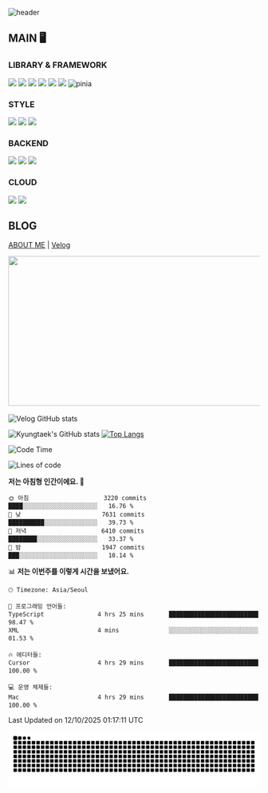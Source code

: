 ![header](https://capsule-render.vercel.app/api?type=soft&color=gradient&height=300&section=header&text=Kyungtaek%20Lee&fontSize=80&animation=twinkling)

## MAIN 🖥

### LIBRARY & FRAMEWORK

<img src="https://img.shields.io/badge/JAVASCRIPT-F7DF1E?style=for-the-badge&logo=JavaScript&logoColor=white"/> <img src="https://img.shields.io/badge/TYPESCRIPT-3178C6?style=for-the-badge&logo=TypeScript&logoColor=white"/> <img src="https://img.shields.io/badge/REACT-61DAFB?style=for-the-badge&logo=React&logoColor=white"/> <img src="https://img.shields.io/badge/NEXTJS-000000?style=for-the-badge&logo=NextJs&logoColor=white"/> <img src="https://img.shields.io/badge/REDUX-764ABC?style=for-the-badge&logo=Redux&logoColor=white"/> <img src="https://img.shields.io/badge/VUE-4FC08D?style=for-the-badge&logo=Vue.js&logoColor=white"/> ![pinia](https://img.shields.io/badge/pinia-f91?style=for-the-badge&logo=emotion&logoColor=white)

### STYLE

<img src="https://img.shields.io/badge/SASS-CC6699?style=for-the-badge&logo=Sass&logoColor=white"/> <img src="https://img.shields.io/badge/STYLED COMPONENTS-DB7093?style=for-the-badge&logo=styled components&logoColor=white"/> <img src="https://img.shields.io/badge/TAILWIND CSS-06B6D4?style=for-the-badge&logo=Tailwind CSS&logoColor=white"/> 

### BACKEND

<img src="https://img.shields.io/badge/FIREBASE-FFCA28?style=for-the-badge&logo=Firebase&logoColor=white"/> <img src="https://img.shields.io/badge/NESTJS-E0234D?style=for-the-badge&logo=NestJS&logoColor=white"/> <img src="https://img.shields.io/badge/POSTGRESQL-3178C6?style=for-the-badge&logo=PostgreSql&logoColor=white"/> 

### CLOUD
<img src="https://img.shields.io/badge/AWS-FFCA28?style=for-the-badge&logo=AWS&logoColor=white"/> <img src="https://img.shields.io/badge/DOCKER-1C63ED?style=for-the-badge&logo=Docker&logoColor=white"/> 


## BLOG
[ABOUT ME](https://www.rallit.com/resumes/1349348@rudxor567/%EC%9D%B4%EA%B2%BD%ED%83%9D?theme=MINT_SORBET)  |  [Velog](https://velog.io/@davidktlee)

<a href="https://github.com/devxb/gitanimals">
<img
  src="https://render.gitanimals.org/farms/ollehkt"
  width="600"
  height="300"
/>
</a>

![Velog GitHub stats](https://velog-github-badge.vercel.app/badge/davidktlee?theme=dark&posts=3)

![Kyungtaek's GitHub stats](https://github-readme-stats.vercel.app/api?username=ollehkt&hide=stars,issues&count_private=true&show_icons=true&theme=radical) [![Top Langs](https://github-readme-stats.vercel.app/api/top-langs/?username=ollehkt&layout=compact)](https://github.com/anuraghazra/github-readme-stats)
<!--START_SECTION:waka-->
![Code Time](http://img.shields.io/badge/Code%20Time-2%2C440%20hrs%2020%20mins-blue)

![Lines of code](https://img.shields.io/badge/%EC%A0%80%EB%8A%94%20%EC%97%AC%ED%83%9C%EA%B9%8C%EC%A7%80%20-25.2%20million%20%EC%A4%84%EC%9D%98%20%EC%BD%94%EB%93%9C%EB%A5%BC%20%EC%9E%91%EC%84%B1%ED%96%88%EC%96%B4%EC%9A%94.-blue)

**저는 아침형 인간이에요. 🐤** 

```text
🌞 아침                     3220 commits        ████░░░░░░░░░░░░░░░░░░░░░   16.76 % 
🌆 낮　                     7631 commits        ██████████░░░░░░░░░░░░░░░   39.73 % 
🌃 저녁                     6410 commits        ████████░░░░░░░░░░░░░░░░░   33.37 % 
🌙 밤　                     1947 commits        ███░░░░░░░░░░░░░░░░░░░░░░   10.14 % 
```


📊 **저는 이번주를 이렇게 시간을 보냈어요.** 

```text
🕑︎ Timezone: Asia/Seoul

💬 프로그래밍 언어들: 
TypeScript               4 hrs 25 mins       █████████████████████████   98.47 % 
XML                      4 mins              ░░░░░░░░░░░░░░░░░░░░░░░░░   01.53 % 

🔥 에디터들: 
Cursor                   4 hrs 29 mins       █████████████████████████   100.00 % 

💻 운영 체제들: 
Mac                      4 hrs 29 mins       █████████████████████████   100.00 % 
```


 Last Updated on 12/10/2025 01:17:11 UTC
<!--END_SECTION:waka-->

![snake gif](https://github.com/ollehkt/ollehkt/blob/output/github-contribution-grid-snake.svg)

<!---
davidktlee/davidktlee is a ✨ special ✨ repository because its `README.md` (this file) appears on your GitHub profile.
You can click the Preview link to take a look at your changes.
--->
